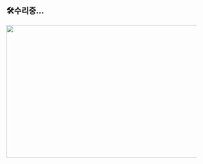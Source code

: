 ##  🛠️수리중...

<a href="https://www.gitanimals.org/en_US?utm_medium=image&utm_source=jeong0403&utm_content=farm">
<img
  src="https://render.gitanimals.org/farms/jeong0403"
  width="1000"
  height="350"
/>
</a>
